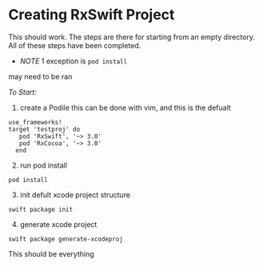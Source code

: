 # Creating RxSwift Project

This should work. The steps are there for starting from an empty directory. All of these steps have been completed. 

- *NOTE* 1 exception is 
 ``` pod install ```

may need to be ran


*To Start:*
1)   create a Podile
this can be done with vim, and this is the defualt 
```
use_frameworks!
target 'testproj' do
   pod 'RxSwift', '~> 3.0'
   pod 'RxCocoa', '~> 3.0'
  end
  ```
  
2) run pod install
```
pod install 
```

3) init defult xcode project structure 
``` 
swift package init 
```

4) generate xcode project
```
swift package generate-xcodeproj
```

This should be everything
